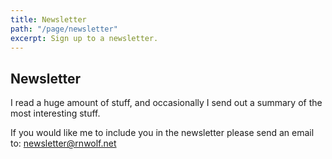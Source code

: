 ```yaml
---
title: Newsletter 
path: "/page/newsletter"
excerpt: Sign up to a newsletter.
---
```


## Newsletter

I read a huge amount of stuff, and occasionally I send out a summary of the most interesting stuff.

If you would like me to include you in the newsletter please send an email to: newsletter@rnwolf.net